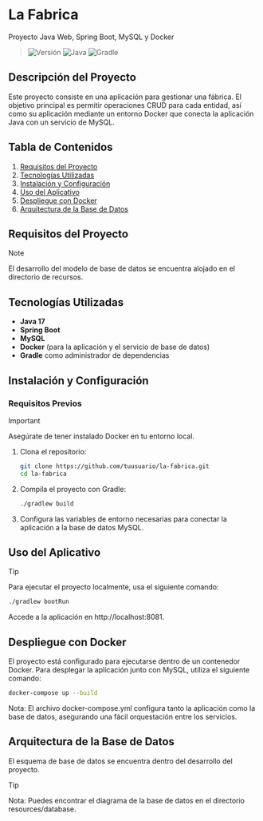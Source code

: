 # La Fabrica

Proyecto Java Web, Spring Boot, MySQL y Docker

>![Versión](https://img.shields.io/badge/version-1.0.0-green.svg)
>![Java](https://img.shields.io/badge/Java-17-blue)
>![Gradle](https://img.shields.io/badge/Gradle-7.x-green)

## Descripción del Proyecto
Este proyecto consiste en una aplicación para gestionar una fábrica. El objetivo principal es permitir operaciones CRUD para cada entidad, así como su aplicación mediante un entorno Docker que conecta la aplicación Java con un servicio de MySQL.

## Tabla de Contenidos
1. [Requisitos del Proyecto](#requisitos-del-proyecto)
2. [Tecnologías Utilizadas](#tecnologías-utilizadas)
3. [Instalación y Configuración](#instalación-y-configuración)
4. [Uso del Aplicativo](#uso-del-aplicativo)
5. [Despliegue con Docker](#despliegue-con-docker)
6. [Arquitectura de la Base de Datos](#arquitectura-de-la-base-de-datos)

## Requisitos del Proyecto

> [!NOTE]
> El desarrollo del modelo de base de datos se encuentra alojado en el directorio de recursos.

## Tecnologías Utilizadas
- **Java 17**
- **Spring Boot**
- **MySQL**
- **Docker** (para la aplicación y el servicio de base de datos)
- **Gradle** como administrador de dependencias

## Instalación y Configuración

### Requisitos Previos
> [!IMPORTANT]
> Asegúrate de tener instalado Docker en tu entorno local.

1. Clona el repositorio:
    ```bash
    git clone https://github.com/tuusuario/la-fabrica.git
    cd la-fabrica
    ```

2. Compila el proyecto con Gradle:
    ```bash
    ./gradlew build
    ```

3. Configura las variables de entorno necesarias para conectar la aplicación a la base de datos MySQL.

## Uso del Aplicativo

> [!TIP]
> Para ejecutar el proyecto localmente, usa el siguiente comando:

```bash
./gradlew bootRun
```
Accede a la aplicación en http://localhost:8081.

## Despliegue con Docker
El proyecto está configurado para ejecutarse dentro de un contenedor Docker. Para desplegar la aplicación junto con MySQL, utiliza el siguiente comando:

```bash
docker-compose up --build
```
Nota: El archivo docker-compose.yml configura tanto la aplicación como la base de datos, asegurando una fácil orquestación entre los servicios.

## Arquitectura de la Base de Datos
El esquema de base de datos se encuentra dentro del desarrollo del proyecto.

> [!TIP]
>Nota: Puedes encontrar el diagrama de la base de datos en el directorio resources/database.
